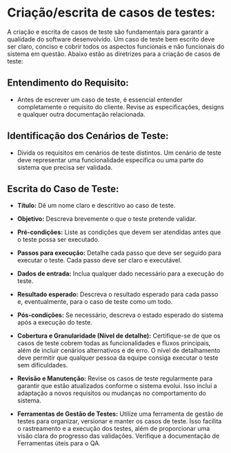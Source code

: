 # Criação/escrita de casos de testes:

A criação e escrita de casos de teste são fundamentais para garantir a qualidade do software desenvolvido. Um caso de teste bem escrito deve ser claro, conciso e cobrir todos os aspectos funcionais e não funcionais do sistema em questão. Abaixo estão as diretrizes para a criação de casos de teste: 

## Entendimento do Requisito:

- Antes de escrever um caso de teste, é essencial entender completamente o requisito do cliente. Revise as especificações, designs e qualquer outra documentação relacionada. 

## Identificação dos Cenários de Teste:

- Divida os requisitos em cenários de teste distintos. Um cenário de teste deve representar uma funcionalidade específica ou uma parte do sistema que precisa ser validada. 

## Escrita do Caso de Teste: 

- **Título:** Dê um nome claro e descritivo ao caso de teste. 

- **Objetivo:** Descreva brevemente o que o teste pretende validar. 

- **Pré-condições:** Liste as condições que devem ser atendidas antes que o teste possa ser executado. 

- **Passos para execução:** Detalhe cada passo que deve ser seguido para executar o teste. Cada passo deve ser claro e executável. 

- **Dados de entrada:** Inclua qualquer dado necessário para a execução do teste. 

- **Resultado esperado:** Descreva o resultado esperado para cada passo e, eventualmente, para o caso de teste como um todo. 

- **Pós-condições:** Se necessário, descreva o estado esperado do sistema após a execução do teste. 

- **Cobertura e Granularidade (Nível de detalhe):** Certifique-se de que os casos de teste cobrem todas as funcionalidades e fluxos principais, além de incluir cenários alternativos e de erro. O nível de detalhamento deve permitir que qualquer pessoa da equipe consiga executar o teste sem dificuldades. 

- **Revisão e Manutenção:** Revise os casos de teste regularmente para garantir que estão atualizados conforme o sistema evolui. Isso inclui a adaptação a novos requisitos ou mudanças no comportamento do sistema. 

- **Ferramentas de Gestão de Testes:** Utilize uma ferramenta de gestão de testes para organizar, versionar e manter os casos de teste. Isso facilita o rastreamento e a execução dos testes, além de proporcionar uma visão clara do progresso das validações. Verifique a documentação de Ferramentas úteis para o QA. 
